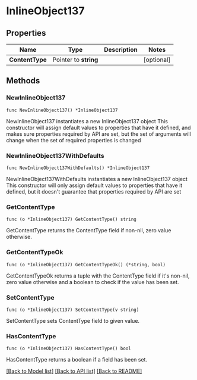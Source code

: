 # InlineObject137

## Properties

Name | Type | Description | Notes
------------ | ------------- | ------------- | -------------
**ContentType** | Pointer to **string** |  | [optional] 

## Methods

### NewInlineObject137

`func NewInlineObject137() *InlineObject137`

NewInlineObject137 instantiates a new InlineObject137 object
This constructor will assign default values to properties that have it defined,
and makes sure properties required by API are set, but the set of arguments
will change when the set of required properties is changed

### NewInlineObject137WithDefaults

`func NewInlineObject137WithDefaults() *InlineObject137`

NewInlineObject137WithDefaults instantiates a new InlineObject137 object
This constructor will only assign default values to properties that have it defined,
but it doesn't guarantee that properties required by API are set

### GetContentType

`func (o *InlineObject137) GetContentType() string`

GetContentType returns the ContentType field if non-nil, zero value otherwise.

### GetContentTypeOk

`func (o *InlineObject137) GetContentTypeOk() (*string, bool)`

GetContentTypeOk returns a tuple with the ContentType field if it's non-nil, zero value otherwise
and a boolean to check if the value has been set.

### SetContentType

`func (o *InlineObject137) SetContentType(v string)`

SetContentType sets ContentType field to given value.

### HasContentType

`func (o *InlineObject137) HasContentType() bool`

HasContentType returns a boolean if a field has been set.


[[Back to Model list]](../README.md#documentation-for-models) [[Back to API list]](../README.md#documentation-for-api-endpoints) [[Back to README]](../README.md)


